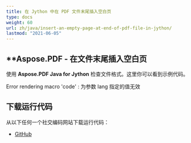 ```yaml
---
title: 在 Jython 中在 PDF 文件末尾插入空白页
type: docs
weight: 60
url: zh/java/insert-an-empty-page-at-end-of-pdf-file-in-jython/
lastmod: "2021-06-05"
---
```


## **Aspose.PDF - 在文件末尾插入空白页

使用 **Aspose.PDF Java for Jython** 检查文件格式。这里你可以看到示例代码。

Error rendering macro 'code' : 为参数 lang 指定的值无效

## 下载运行代码

从以下任何一个社交编码网站下载运行代码：

- [GitHub](https://github.com/aspose-pdf/Aspose.PDF-for-Java/releases)